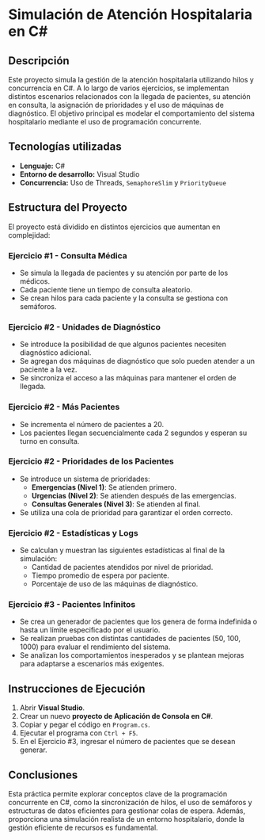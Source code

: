 # Simulación de Atención Hospitalaria en C#

## Descripción
Este proyecto simula la gestión de la atención hospitalaria utilizando hilos y concurrencia en C#. A lo largo de varios ejercicios, se implementan distintos escenarios relacionados con la llegada de pacientes, su atención en consulta, la asignación de prioridades y el uso de máquinas de diagnóstico. El objetivo principal es modelar el comportamiento del sistema hospitalario mediante el uso de programación concurrente.

## Tecnologías utilizadas
- **Lenguaje:** C#
- **Entorno de desarrollo:** Visual Studio
- **Concurrencia:** Uso de Threads, `SemaphoreSlim` y `PriorityQueue`

## Estructura del Proyecto
El proyecto está dividido en distintos ejercicios que aumentan en complejidad:

### **Ejercicio #1 - Consulta Médica**
- Se simula la llegada de pacientes y su atención por parte de los médicos.
- Cada paciente tiene un tiempo de consulta aleatorio.
- Se crean hilos para cada paciente y la consulta se gestiona con semáforos.

### **Ejercicio #2 - Unidades de Diagnóstico**
- Se introduce la posibilidad de que algunos pacientes necesiten diagnóstico adicional.
- Se agregan dos máquinas de diagnóstico que solo pueden atender a un paciente a la vez.
- Se sincroniza el acceso a las máquinas para mantener el orden de llegada.

### **Ejercicio #2 - Más Pacientes**
- Se incrementa el número de pacientes a 20.
- Los pacientes llegan secuencialmente cada 2 segundos y esperan su turno en consulta.

### **Ejercicio #2 - Prioridades de los Pacientes**
- Se introduce un sistema de prioridades:
  - **Emergencias (Nivel 1)**: Se atienden primero.
  - **Urgencias (Nivel 2)**: Se atienden después de las emergencias.
  - **Consultas Generales (Nivel 3)**: Se atienden al final.
- Se utiliza una cola de prioridad para garantizar el orden correcto.

### **Ejercicio #2 - Estadísticas y Logs**
- Se calculan y muestran las siguientes estadísticas al final de la simulación:
  - Cantidad de pacientes atendidos por nivel de prioridad.
  - Tiempo promedio de espera por paciente.
  - Porcentaje de uso de las máquinas de diagnóstico.

### **Ejercicio #3 - Pacientes Infinitos**
- Se crea un generador de pacientes que los genera de forma indefinida o hasta un límite especificado por el usuario.
- Se realizan pruebas con distintas cantidades de pacientes (50, 100, 1000) para evaluar el rendimiento del sistema.
- Se analizan los comportamientos inesperados y se plantean mejoras para adaptarse a escenarios más exigentes.

## Instrucciones de Ejecución
1. Abrir **Visual Studio**.
2. Crear un nuevo **proyecto de Aplicación de Consola en C#**.
3. Copiar y pegar el código en `Program.cs`.
4. Ejecutar el programa con `Ctrl + F5`.
5. En el Ejercicio #3, ingresar el número de pacientes que se desean generar.

## Conclusiones
Esta práctica permite explorar conceptos clave de la programación concurrente en C#, como la sincronización de hilos, el uso de semáforos y estructuras de datos eficientes para gestionar colas de espera. Además, proporciona una simulación realista de un entorno hospitalario, donde la gestión eficiente de recursos es fundamental.

